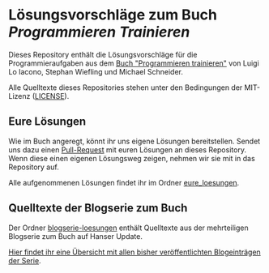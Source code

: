 # Lösungsvorschläge zum Buch *Programmieren Trainieren*

Dieses Repository enthält die Lösungsvorschläge für die Programmieraufgaben aus dem [Buch "Programmieren trainieren"](http://www.hanser-fachbuch.de/buch/Programmieren+trainieren/9783446454866) von Luigi Lo Iacono, Stephan Wiefling und Michael Schneider.

Alle Quelltexte dieses Repositories stehen unter den Bedingungen der MIT-Lizenz ([LICENSE](LICENSE)).

## Eure Lösungen

Wie im Buch angeregt, könnt ihr uns eigene Lösungen bereitstellen. Sendet uns dazu einen [Pull-Request](https://help.github.com/articles/creating-a-pull-request/) mit euren Lösungen an dieses Repository. Wenn diese einen eigenen Lösungsweg zeigen, nehmen wir sie mit in das Repository auf.

Alle aufgenommenen Lösungen findet ihr im Ordner [eure_loesungen](eure_loesungen/).

## Quelltexte der Blogserie zum Buch

Der Ordner [blogserie-loesungen](blogserie-loesungen/) enthält Quelltexte aus der mehrteiligen Blogserie zum Buch auf Hanser Update.

[Hier findet ihr eine Übersicht mit allen bisher veröffentlichten Blogeinträgen der Serie](https://update.hanser-fachbuch.de/author/stephan-wiefling/).
